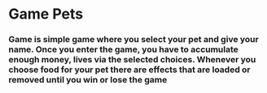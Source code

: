 <h1>Game Pets</h1>

<h3>Game is simple game where you select your pet and give your name. Once you enter the game, you have to accumulate enough money, lives via the selected choices.
Whenever you choose food for your pet there are effects that are loaded or removed until you win or lose the game </h3>
